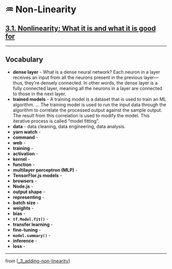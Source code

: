 # ♒️ Non-Linearity

## [**3.1.** Nonlinearity: What it is and what it is good for](https://livebook.manning.com/book/deep-learning-with-javascript/chapter-3/21)

---

## **Vocabulary**

- **dense layer** - What is a dense neural network? Each neuron in a layer receives an input from all the neurons present in the previous layer—thus, they're densely connected. In other words, the dense layer is a fully connected layer, meaning all the neurons in a layer are connected to those in the next layer.
- **trained models** - A training model is a dataset that is used to train an ML algorithm. ... The training model is used to run the input data through the algorithm to correlate the processed output against the sample output. The result from this correlation is used to modify the model. This iterative process is called “model fitting”.
- **data** - data cleaning, data engineering, data analysis.
- **yarn watch** -
- **command** -
- **web** -
- **training** -
- **activation** -
- **kernel** -
- **function** -
- **multilayer perceptron (MLP)** -
- **TensorFlor.js models** -
- **browsers** -
- **Node.js** -
- **output shape** -
- **representing** -
- **batch size** -
- **weights** -
- **bias** -
- **`tf.Model.fit()`** -
- **transfer learning** -
- **fine-tuning** -
- **`model.summary()`** -
- **inference** -
- **loss** -

---

from [[_3_adding-non-linearity]]

[//begin]: # "Autogenerated link references for markdown compatibility"
[_3_adding-non-linearity]: ../_3_adding-non-linearity.md "♒️ NON-LINEARITY"
[//end]: # "Autogenerated link references"
